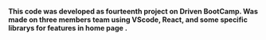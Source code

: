 **This code was developed as fourteenth project on Driven BootCamp. Was made on three members team using VScode, React, and some specific librarys for features in home page .**